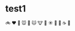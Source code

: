 # test1

:bike: :heart: :dog: :mouse: :rabbit: :cat: :cow: :pig: :sunny: :car: :cactus:
:coffee: :bouquet:
